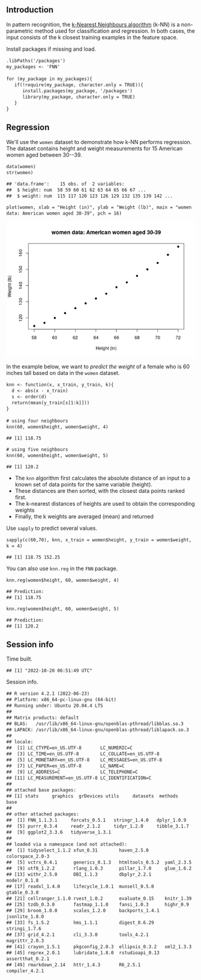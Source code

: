Introduction
------------

In pattern recognition, the [k-Nearest Neighbours
algorithm](https://en.wikipedia.org/wiki/K-nearest_neighbors_algorithm)
(k-NN) is a non-parametric method used for classification and
regression. In both cases, the input consists of the k closest training
examples in the feature space.

Install packages if missing and load.

``` {.r}
.libPaths('/packages')
my_packages <- 'FNN'

for (my_package in my_packages){
   if(!require(my_package, character.only = TRUE)){
      install.packages(my_package, '/packages')
      library(my_package, character.only = TRUE)
   }
}
```

Regression
----------

We'll use the `women` dataset to demonstrate how k-NN performs
regression. The dataset contains height and weight measurements for 15
American women aged between 30--39.

``` {.r}
data(women)
str(women)
```

    ## 'data.frame':    15 obs. of  2 variables:
    ##  $ height: num  58 59 60 61 62 63 64 65 66 67 ...
    ##  $ weight: num  115 117 120 123 126 129 132 135 139 142 ...

``` {.r}
plot(women, xlab = "Height (in)", ylab = "Weight (lb)", main = "women data: American women aged 30-39", pch = 16)
```

![](img/unnamed-chunk-1-1.png)

In the example below, we want to *predict the weight* of a female who is
60 inches tall based on data in the `women` dataset.

``` {.r}
knn <- function(x, x_train, y_train, k){
  d <- abs(x - x_train)
  s <- order(d)
  return(mean(y_train[s[1:k]]))
}

# using four neighbours
knn(60, women$height, women$weight, 4)
```

    ## [1] 118.75

``` {.r}
# using five neighbours
knn(60, women$height, women$weight, 5)
```

    ## [1] 120.2

-   The `knn` algorithm first calculates the absolute distance of an
    input to a known set of data points for the same variable (height).
-   These distances are then sorted, with the closest data points ranked
    first.
-   The k-nearest distances of heights are used to obtain the
    corresponding weights
-   Finally, the k weights are averaged (mean) and returned

Use `sapply` to predict several values.

``` {.r}
sapply(c(60,70), knn, x_train = women$height, y_train = women$weight, k = 4)
```

    ## [1] 118.75 152.25

You can also use `knn.reg` in the `FNN` package.

``` {.r}
knn.reg(women$height, 60, women$weight, 4)
```

    ## Prediction:
    ## [1] 118.75

``` {.r}
knn.reg(women$height, 60, women$weight, 5)
```

    ## Prediction:
    ## [1] 120.2

Session info
------------

Time built.

    ## [1] "2022-10-20 06:51:49 UTC"

Session info.

    ## R version 4.2.1 (2022-06-23)
    ## Platform: x86_64-pc-linux-gnu (64-bit)
    ## Running under: Ubuntu 20.04.4 LTS
    ## 
    ## Matrix products: default
    ## BLAS:   /usr/lib/x86_64-linux-gnu/openblas-pthread/libblas.so.3
    ## LAPACK: /usr/lib/x86_64-linux-gnu/openblas-pthread/liblapack.so.3
    ## 
    ## locale:
    ##  [1] LC_CTYPE=en_US.UTF-8       LC_NUMERIC=C              
    ##  [3] LC_TIME=en_US.UTF-8        LC_COLLATE=en_US.UTF-8    
    ##  [5] LC_MONETARY=en_US.UTF-8    LC_MESSAGES=en_US.UTF-8   
    ##  [7] LC_PAPER=en_US.UTF-8       LC_NAME=C                 
    ##  [9] LC_ADDRESS=C               LC_TELEPHONE=C            
    ## [11] LC_MEASUREMENT=en_US.UTF-8 LC_IDENTIFICATION=C       
    ## 
    ## attached base packages:
    ## [1] stats     graphics  grDevices utils     datasets  methods   base     
    ## 
    ## other attached packages:
    ##  [1] FNN_1.1.3.1     forcats_0.5.1   stringr_1.4.0   dplyr_1.0.9    
    ##  [5] purrr_0.3.4     readr_2.1.2     tidyr_1.2.0     tibble_3.1.7   
    ##  [9] ggplot2_3.3.6   tidyverse_1.3.1
    ## 
    ## loaded via a namespace (and not attached):
    ##  [1] tidyselect_1.1.2 xfun_0.31        haven_2.5.0      colorspace_2.0-3
    ##  [5] vctrs_0.4.1      generics_0.1.3   htmltools_0.5.2  yaml_2.3.5      
    ##  [9] utf8_1.2.2       rlang_1.0.3      pillar_1.7.0     glue_1.6.2      
    ## [13] withr_2.5.0      DBI_1.1.3        dbplyr_2.2.1     modelr_0.1.8    
    ## [17] readxl_1.4.0     lifecycle_1.0.1  munsell_0.5.0    gtable_0.3.0    
    ## [21] cellranger_1.1.0 rvest_1.0.2      evaluate_0.15    knitr_1.39      
    ## [25] tzdb_0.3.0       fastmap_1.1.0    fansi_1.0.3      highr_0.9       
    ## [29] broom_1.0.0      scales_1.2.0     backports_1.4.1  jsonlite_1.8.0  
    ## [33] fs_1.5.2         hms_1.1.1        digest_0.6.29    stringi_1.7.6   
    ## [37] grid_4.2.1       cli_3.3.0        tools_4.2.1      magrittr_2.0.3  
    ## [41] crayon_1.5.1     pkgconfig_2.0.3  ellipsis_0.3.2   xml2_1.3.3      
    ## [45] reprex_2.0.1     lubridate_1.8.0  rstudioapi_0.13  assertthat_0.2.1
    ## [49] rmarkdown_2.14   httr_1.4.3       R6_2.5.1         compiler_4.2.1
